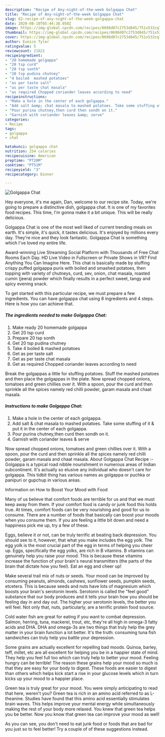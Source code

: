 ```yaml
---
description: "Recipe of Any-night-of-the-week Golgappa Chat"
title: "Recipe of Any-night-of-the-week Golgappa Chat"
slug: 62-recipe-of-any-night-of-the-week-golgappa-chat
date: 2020-08-10T05:44:38.058Z
image: https://img-global.cpcdn.com/recipes/0698d07c2753d845/751x532cq70/golgappa-chat-recipe-main-photo.jpg
thumbnail: https://img-global.cpcdn.com/recipes/0698d07c2753d845/751x532cq70/golgappa-chat-recipe-main-photo.jpg
cover: https://img-global.cpcdn.com/recipes/0698d07c2753d845/751x532cq70/golgappa-chat-recipe-main-photo.jpg
author: Eunice Tyler
ratingvalue: 5
reviewcount: 21621
recipeingredient:
- "20 homemade golgappa"
- "20 tsp curd"
- "20 tsp sonth"
- "20 tsp pudina chutney"
- "4 boiled  mashed potatoes"
- "as per taste salt"
- "as per taste chat masala"
- "as required Chopped coriander leaves according to need"
recipeinstructions:
- "Make a hole in the center of each golgappa."
- "Add salt &amp; chat masala to mashed potatoes. Take some stuffing of it &amp; put it in the center of each golgappa."
- "Pour purina chutney,then curd then sondh on it."
- "Garnish with coriander leaves &amp; serve"
categories:
- Recipe
tags:
- golgappa
- chat

katakunci: golgappa chat 
nutrition: 254 calories
recipecuisine: American
preptime: "PT20M"
cooktime: "PT51M"
recipeyield: "3"
recipecategory: Dinner

---
```



![Golgappa Chat](https://img-global.cpcdn.com/recipes/0698d07c2753d845/751x532cq70/golgappa-chat-recipe-main-photo.jpg)

Hey everyone, it's me again, Dan, welcome to our recipe site. Today, we're going to prepare a distinctive dish, golgappa chat. It is one of my favorites food recipes. This time, I'm gonna make it a bit unique. This will be really delicious.

Golgappa Chat is one of the most well liked of current trending meals on earth. It's simple, it's quick, it tastes delicious. It's enjoyed by millions every day. They're nice and they look fantastic. Golgappa Chat is something which I've loved my entire life.

Award-winning Live Streaming Social Platform with Thousands of Free Chat Rooms Each Day. HD Live Video in Fullscreen or Private Shows in VR? Find Anything You Can Imagine Here. This chat is basically made by stuffing crispy puffed golgappa puris with boiled and smashed potatoes, then topping with variety of chutneys, curd, sev, onion, chat masala, roasted cumin (jeera) powder which finally results in a perfect sweet, tangy and spicy evening snack.


To get started with this particular recipe, we must prepare a few ingredients. You can have golgappa chat using 8 ingredients and 4 steps. Here is how you can achieve that.

<!--inarticleads1-->

##### The ingredients needed to make Golgappa Chat:

1. Make ready 20 homemade golgappa
1. Get 20 tsp curd
1. Prepare 20 tsp sonth
1. Get 20 tsp pudina chutney
1. Take 4 boiled &amp; mashed potatoes
1. Get as per taste salt
1. Get as per taste chat masala
1. Get as required Chopped coriander leaves according to need


Break the golgappas a little for stuffing potatoes. Stuff the mashed potatoes and then place the golgappas in the plate. Now spread chopped onions, tomatoes and green chillies over it. With a spoon, pour the curd and then sprinkle all the spices namely red chilli powder, garam masala and chaat masala. 

<!--inarticleads2-->

##### Instructions to make Golgappa Chat:

1. Make a hole in the center of each golgappa.
1. Add salt &amp; chat masala to mashed potatoes. Take some stuffing of it &amp; put it in the center of each golgappa.
1. Pour purina chutney,then curd then sondh on it.
1. Garnish with coriander leaves &amp; serve


Now spread chopped onions, tomatoes and green chillies over it. With a spoon, pour the curd and then sprinkle all the spices namely red chilli powder, garam masala and chaat masala. About Golgappa Chat Recipe :-Golgappa is a typical road nibble nourishment in numerous areas of Indian subcontinent. It&#39;s actually so elusive any individual who doesn&#39;t care for golgappa. This tidbit thing has various names as golgappa or puchka or panipuri or gupchup in various areas. 

Information on How to Boost Your Mood with Food


Many of us believe that comfort foods are terrible for us and that we must keep away from them. If your comfort food is candy or junk food this holds true. At times, comfort foods can be very nourishing and good for us to consume. There are a number of foods that basically can boost your moods when you consume them. If you are feeling a little bit down and need a happiness pick me up, try a few of these.

Eggs, believe it or not, can be truly terrific at beating back depression. You should see to it, however, that what you make includes the egg yolk. The egg yolk is the most crucial part of the egg in terms of helping you cheer up. Eggs, specifically the egg yolks, are rich in B vitamins. B vitamins can genuinely help you raise your mood. This is because these vitamins increase the function of your brain's neural transmitters (the parts of the brain that dictate how you feel). Eat an egg and cheer up!

Make several trail mix of nuts or seeds. Your mood can be improved by consuming peanuts, almonds, cashews, sunflower seeds, pumpkin seeds, etcetera. This is because seeds and nuts have lots of magnesium which boosts your brain's serotonin levels. Serotonin is called the "feel good" substance that our body produces and it tells your brain how you should be feeling day in and day out. The higher your serotonin levels, the better you will feel. Not only that, nuts, particularly, are a terrific protein food source.

Cold water fish are great for eating if you want to combat depression. Salmon, herring, tuna, mackerel, trout, etc, they're all high in omega-3 fatty acids and DHA. DHA and omega-3s are two things that truly help the grey matter in your brain function a lot better. It's the truth: consuming tuna fish sandwiches can truly help you battle your depression. 

Some grains are actually excellent for repelling bad moods. Quinoa, barley, teff, millet, etc are all excellent for helping you be in a happier state of mind. They help you feel full too which can truly help to better your mood. Feeling hungry can be terrible! The reason these grains help your mood so much is that they are easy for your body to digest. These foods are easier to digest than others which helps kick start a rise in your glucose levels which in turn kicks up your mood to a happier place.

Green tea is truly great for your mood. You were simply anticipating to read that here, weren't you? Green tea is rich in an amino acid referred to as L-theanine. Studies have found that this amino acid essentially stimulates brain waves. This helps improve your mental energy while simultaneously making the rest of your body more relaxed. You knew that green tea helps you be better. Now you know that green tea can improve your mood as well!

As you can see, you don't need to eat junk food or foods that are bad for you just so to feel better! Try  a  couple of  of  these  suggestions  instead.

